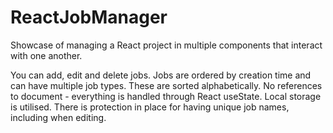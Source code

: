 # ReactJobManager
Showcase of managing a React project in multiple components that interact with one another.

You can add, edit and delete jobs. 
Jobs are ordered by creation time and can have multiple job types. These are sorted alphabetically. 
No references to document - everything is handled through React useState.
Local storage is utilised.
There is protection in place for having unique job names, including when editing.
